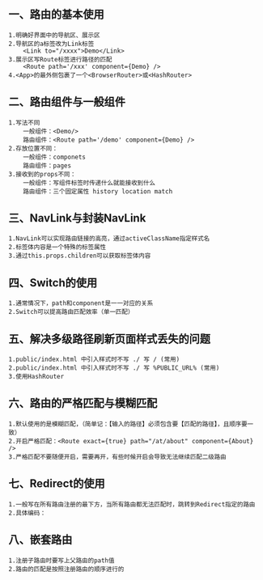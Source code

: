 ## 一、路由的基本使用
    1.明确好界面中的导航区、展示区
    2.导航区的a标签改为Link标签
        <Link to="/xxxx">Demo</Link>
    3.展示区写Route标签进行路径的匹配
        <Route path='/xxx' component={Demo} />
    4.<App>的最外侧包裹了一个<BrowserRouter>或<HashRouter>

## 二、路由组件与一般组件
    1.写法不同
        一般组件：<Demo/>
        路由组件：<Route path='/demo' component={Demo} />
    2.存放位置不同：
        一般组件：componets
        路由组件：pages
    3.接收到的props不同：
        一般组件：写组件标签时传递什么就能接收到什么
        路由组件：三个固定属性 history location match

## 三、NavLink与封装NavLink
    1.NavLink可以实现路由链接的高亮，通过activeClassName指定样式名
    2.标签体内容是一个特殊的标签属性
    3.通过this.props.children可以获取标签体内容

## 四、Switch的使用
    1.通常情况下，path和component是一一对应的关系
    2.Switch可以提高路由匹配效率（单一匹配）

## 五、解决多级路径刷新页面样式丢失的问题
    1.public/index.html 中引入样式时不写 ./ 写 / (常用)
    2.public/index.html 中引入样式时不写 ./ 写 %PUBLIC_URL% (常用)
    3.使用HashRouter

## 六、路由的严格匹配与模糊匹配
    1.默认使用的是模糊匹配，（简单记：【输入的路径】必须包含要【匹配的路径】，且顺序要一致）
    2.开启严格匹配：<Route exact={true} path="/at/about" component={About} />
    3.严格匹配不要随便开启，需要再开，有些时候开启会导致无法继续匹配二级路由

## 七、Redirect的使用
    1.一般写在所有路由注册的最下方，当所有路由都无法匹配时，跳转到Redirect指定的路由
    2.具体编码： 

## 八、嵌套路由
    1.注册子路由时要写上父路由的path值
    2.路由的匹配是按照注册路由的顺序进行的